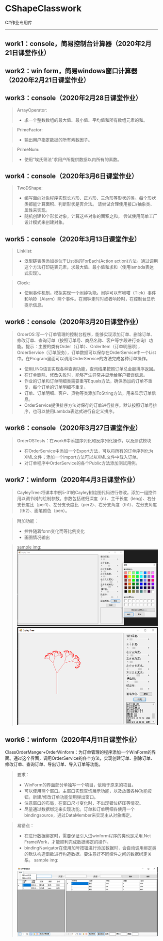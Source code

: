 # CShapeClasswork
C#作业专用库

------
## work1：console，简易控制台计算器（2020年2月21日课堂作业）
## work2：win form，简易windows窗口计算器（2020年2月21日课堂作业）
## work3：console（2020年2月28日课堂作业）
> ArrayOperator:
>* 求一个整数数组的最大值、最小值、平均值和所有数组元素的和。

> PrimeFactor:
>* 输出用户指定数据的所有素数因子。

> PrimeNum:
>* 使用“埃氏筛法”求用户所提供数据以内所有的素数。

## work4：console（2020年3月6日课堂作业）
> TwoDShape:
>* 编写面向对象程序实现长方形、正方形、三角形等形状的类。每个形状类都能计算面积、判断形状是否合法。 请尝试合理使用接口/抽象类、属性来实现。
>* 随机创建10个形状对象，计算这些对象的面积之和。 尝试使用简单工厂设计模式来创建对象。

## work5：console（2020年3月13日课堂作业）
> Linklist:
>* 泛型链表类添加类似于List<T>类的ForEach(Action<T> action)方法。通过调用这个方法打印链表元素，求最大值、最小值和求和（使用lambda表达式实现）。

> Clock:
>* 使用事件机制，模拟实现一个闹钟功能。闹钟可以有嘀嗒（Tick）事件和响铃（Alarm）两个事件。在闹钟走时时或者响铃时，在控制台显示提示信息。

## work6：console（2020年3月20日课堂作业）
> OrderOS:写一个订单管理的控制台程序，能够实现添加订单、删除订单、修改订单、查询订单（按照订单号、商品名称、客户等字段进行查询）功能。提示：主要的类有Order（订单）、OrderItem（订单明细项），OrderService（订单服务），订单数据可以保存在OrderService中一个List中。在Program里面可以调用OrderService的方法完成各种订单操作。
>* 使用LINQ语言实现各种查询功能，查询结果按照订单总金额排序返回。
>* 在订单删除、修改失败时，能够产生异常并显示给客户错误信息。
>* 作业的订单和订单明细类需要重写Equals方法，确保添加的订单不重复，每个订单的订单明细不重复。
>* 订单、订单明细、客户、货物等类添加ToString方法，用来显示订单信息。
>* OrderService提供排序方法对保存的订单进行排序。默认按照订单号排序，也可以使用Lambda表达式进行自定义排序。

## work6：console（2020年3月27日课堂作业）
> OrderOSTests：在work6中添加序列化和反序列化操作，以及测试模块
>* 在OrderService中添加一个Export方法，可以将所有的订单序列化为XML文件；添加一个Import方法可以从XML文件中载入订单。
>* 对订单程序中OrderService的各个Public方法添加测试用例。

## work7：winform（2020年4月3日课堂作业）
> CayleyTree:将课本中例5-31的Cayley树绘图代码进行修改。添加一组控件用以调节树的绘制参数。参数包括递归深度（n）、主干长度（leng）、右分支长度比（per1）、左分支长度比（per2）、右分支角度（th1）、左分支角度（th2）、画笔颜色（pen）。

> 附加功能：
>* 控件随着form变化而等比例变化
>* 画图情况输出

> sample img:
> <img src="https://github.com/G-H-Li/CShapeClasswork/blob/master/Work7/start.png">
> <img src="https://github.com/G-H-Li/CShapeClasswork/blob/master/Work7/draw.png">

## work6：winform（2020年4月11日课堂作业）
ClassOrderManger+OrderWinform：为订单管理的程序添加一个WinForm的界面。通过这个界面，调用OrderService的各个方法，实现创建订单、删除订单、修改订单、查询订单、导出订单、导入订单等功能。
> 要求：
>* WinForm的界面部分单独写一个项目，依赖于原来的项目。
>* 可以使用两个窗口。主窗口实现查询展示功能，以及放置各种功能按钮。新建/修改订单功能使用弹出窗口。
>* 注意窗口的布局，在窗口尺寸变化时，不出现错位挤压等情况。
>* 尽量通过数据绑定来实现功能。订单和订单明细各使用一个bindingsource，通过DataMember来实现主从对象绑定。

> 易错点：
>* 在进行数据绑定时，需要保证引入进winform程序的类也是采用.Net FrameWork，才能顺利完成数据绑定的操作。
>* bindingNavigator在使用加号按钮进行添加数据时，会自动调用绑定类的默认构造函数进行构造数据。要注意好不同控件之间的数据绑定关系。
> sample img:
> <img src="https://github.com/G-H-Li/CShapeClasswork/blob/master/work6/result.png">
